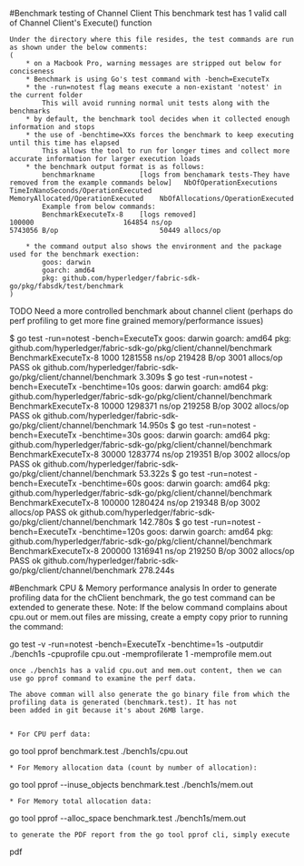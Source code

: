 #Benchmark testing of Channel Client
    This benchmark test has 1 valid call of Channel Client's Execute() function
    
    Under the directory where this file resides, the test commands are run as shown under the below comments: 
	(
	    * on a Macbook Pro, warning messages are stripped out below for conciseness
	    * Benchmark is using Go's test command with -bench=ExecuteTx
	    * the -run=notest flag means execute a non-existant 'notest' in the current folder
	        This will avoid running normal unit tests along with the benchmarks
	    * by default, the benchmark tool decides when it collected enough information and stops
	    * the use of -benchtime=XXs forces the benchmark to keep executing until this time has elapsed
	        This allows the tool to run for longer times and collect more accurate information for larger execution loads
	    * the benchmark output format is as follows:
	        benchmarkname           [logs from benchamark tests-They have removed from the example commands below]   NbOfOperationExecutions     TimeInNanoSeconds/OperationExecuted   MemoryAllocated/OperationExecuted    NbOfAllocations/OperationExecuted  
	        Example from below commands:
	        BenchmarkExecuteTx-8    [logs removed]                                                                   100000                      164854 ns/op                          5743056 B/op                         50449 allocs/op 
	        
	    * the command output also shows the environment and the package used for the benchmark exection:
	        goos: darwin
            goarch: amd64
            pkg: github.com/hyperledger/fabric-sdk-go/pkg/fabsdk/test/benchmark
	)

TODO Need a more controlled benchmark about channel client (perhaps do perf profiling to get more fine grained memory/performance issues)

$ go test -run=notest -bench=ExecuteTx
goos: darwin
goarch: amd64
pkg: github.com/hyperledger/fabric-sdk-go/pkg/client/channel/benchmark
BenchmarkExecuteTx-8   	    1000	   1281558 ns/op	  219428 B/op	    3001 allocs/op
PASS
ok  	github.com/hyperledger/fabric-sdk-go/pkg/client/channel/benchmark	3.309s
$ go test -run=notest -bench=ExecuteTx -benchtime=10s
goos: darwin
goarch: amd64
pkg: github.com/hyperledger/fabric-sdk-go/pkg/client/channel/benchmark
BenchmarkExecuteTx-8   	   10000	   1298371 ns/op	  219258 B/op	    3002 allocs/op
PASS
ok  	github.com/hyperledger/fabric-sdk-go/pkg/client/channel/benchmark	14.950s
$ go test -run=notest -bench=ExecuteTx -benchtime=30s
goos: darwin
goarch: amd64
pkg: github.com/hyperledger/fabric-sdk-go/pkg/client/channel/benchmark
BenchmarkExecuteTx-8   	   30000	   1283774 ns/op	  219351 B/op	    3002 allocs/op
PASS
ok  	github.com/hyperledger/fabric-sdk-go/pkg/client/channel/benchmark	53.322s
$ go test -run=notest -bench=ExecuteTx -benchtime=60s
goos: darwin
goarch: amd64
pkg: github.com/hyperledger/fabric-sdk-go/pkg/client/channel/benchmark
BenchmarkExecuteTx-8   	  100000	   1280424 ns/op	  219348 B/op	    3002 allocs/op
PASS
ok  	github.com/hyperledger/fabric-sdk-go/pkg/client/channel/benchmark	142.780s
$ go test -run=notest -bench=ExecuteTx -benchtime=120s
goos: darwin
goarch: amd64
pkg: github.com/hyperledger/fabric-sdk-go/pkg/client/channel/benchmark
BenchmarkExecuteTx-8   	  200000	   1316941 ns/op	  219250 B/op	    3002 allocs/op
PASS
ok  	github.com/hyperledger/fabric-sdk-go/pkg/client/channel/benchmark	278.244s


#Benchmark CPU & Memory performance analysis
    In order to generate profiling data for the chClient benchmark, the go test command can be extended to generate these.
    Note: If the below command complains about cpu.out or mem.out files are missing, create a empty copy prior to running the command:
    
go test -v -run=notest -bench=ExecuteTx -benchtime=1s -outputdir ./bench1s -cpuprofile cpu.out -memprofilerate 1 -memprofile mem.out

    once ./bench1s has a valid cpu.out and mem.out content, then we can use go pprof command to examine the perf data.
    
    The above comman will also generate the go binary file from which the profiling data is generated (benchmark.test). It has not 
    been added in git because it's about 26MB large.
    
    
    * For CPU perf data:
go tool pprof benchmark.test ./bench1s/cpu.out 

    * For Memory allocation data (count by number of allocation):
go tool pprof --inuse_objects benchmark.test ./bench1s/mem.out 

    * For Memory total allocation data:
go tool pprof --alloc_space benchmark.test ./bench1s/mem.out


    to generate the PDF report from the go tool pprof cli, simply execute
pdf